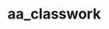 # aa_classwork
 
 
 
 
 
                     
                     
    
 
 
 
 
 
                    
 
 
 
 
 

 
 
